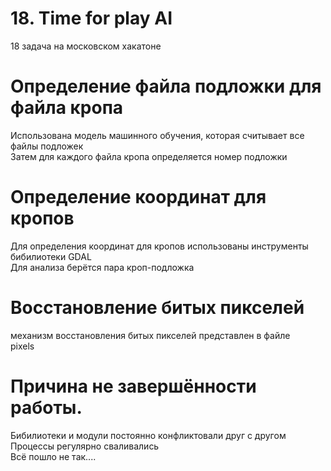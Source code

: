 # 18. Time for play AI
 18 задача на московском хакатоне
# Определение файла подложки для файла кропа  
Использована модель машинного обучения, которая считывает все файлы подложек  
Затем для каждого файла кропа определяется номер подложки  
# Определение координат для кропов  
Для определения координат для кропов использованы инструменты бибилиотеки GDAL  
Для анализа берётся пара кроп-подложка  
# Восстановление битых пикселей  
механизм восстановления битых пикселей представлен в файле  
pixels  

# Причина не завершённости работы.  
Бибилиотеки и модули постоянно конфликтовали друг с другом  
Процессы регулярно сваливались  
Всё пошло не так....
